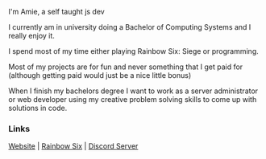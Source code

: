 I'm Amie, a self taught js dev

I currently am in university doing a Bachelor of Computing Systems and I really enjoy it.

I spend most of my time either playing Rainbow Six: Siege or programming.

Most of my projects are for fun and never something that I get paid for (although getting paid would just be a nice little bonus)

When I finish my bachelors degree I want to work as a server administrator or web developer using my creative problem solving skills to come up with solutions in code.

### Links

[Website](https://ser.moe) |
[Rainbow Six](https://ser.moe/r6) | 
[Discord Server](https://serames.me/discord)

<!--
**Ser-Ames/Ser-Ames** is a ✨ _special_ ✨ repository because its `README.md` (this file) appears on your GitHub profile.
